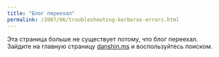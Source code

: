 ```yaml
---
title: "Блог переехал"
permalink: /2007/06/troubleshooting-kerberos-errors.html
---
```

Эта страница больше не существует потому, что блог переехал. Зайдите на главную страницу [danshin.ms](http://danshin.ms) и воспользуйтесь поиском.